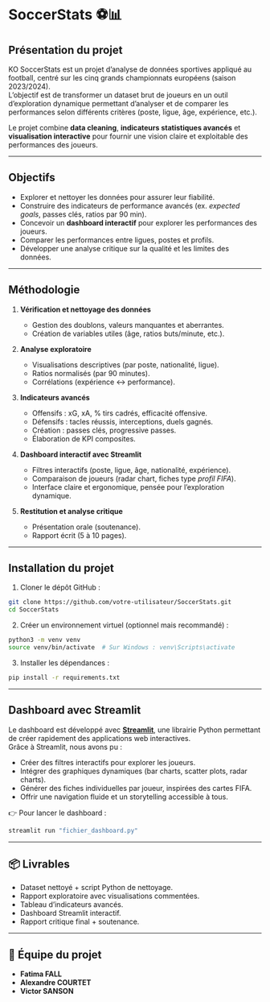 # SoccerStats ⚽📊

## Présentation du projet
KO SoccerStats est un projet d’analyse de données sportives appliqué au football, centré sur les cinq grands championnats européens (saison 2023/2024).  
L’objectif est de transformer un dataset brut de joueurs en un outil d’exploration dynamique permettant d’analyser et de comparer les performances selon différents critères (poste, ligue, âge, expérience, etc.).

Le projet combine **data cleaning**, **indicateurs statistiques avancés** et **visualisation interactive** pour fournir une vision claire et exploitable des performances des joueurs.

---

## Objectifs
- Explorer et nettoyer les données pour assurer leur fiabilité.  
- Construire des indicateurs de performance avancés (ex. *expected goals*, passes clés, ratios par 90 min).  
- Concevoir un **dashboard interactif** pour explorer les performances des joueurs.  
- Comparer les performances entre ligues, postes et profils.  
- Développer une analyse critique sur la qualité et les limites des données.  

---

## Méthodologie
1. **Vérification et nettoyage des données**  
   - Gestion des doublons, valeurs manquantes et aberrantes.  
   - Création de variables utiles (âge, ratios buts/minute, etc.).  

2. **Analyse exploratoire**  
   - Visualisations descriptives (par poste, nationalité, ligue).  
   - Ratios normalisés (par 90 minutes).  
   - Corrélations (expérience ↔ performance).  

3. **Indicateurs avancés**  
   - Offensifs : xG, xA, % tirs cadrés, efficacité offensive.  
   - Défensifs : tacles réussis, interceptions, duels gagnés.  
   - Création : passes clés, progressive passes.  
   - Élaboration de KPI composites.  

4. **Dashboard interactif avec Streamlit**  
   - Filtres interactifs (poste, ligue, âge, nationalité, expérience).  
   - Comparaison de joueurs (radar chart, fiches type *profil FIFA*).  
   - Interface claire et ergonomique, pensée pour l’exploration dynamique.  

5. **Restitution et analyse critique**  
   - Présentation orale (soutenance).  
   - Rapport écrit (5 à 10 pages).  

---

## Installation du projet

1. Cloner le dépôt GitHub :  
```bash
git clone https://github.com/votre-utilisateur/SoccerStats.git
cd SoccerStats
```

2. Créer un environnement virtuel (optionnel mais recommandé) :  
```bash
python3 -m venv venv
source venv/bin/activate  # Sur Windows : venv\Scripts\activate
```

3. Installer les dépendances :  
```bash
pip install -r requirements.txt
```

---

## Dashboard avec Streamlit
Le dashboard est développé avec **[Streamlit](https://streamlit.io/)**, une librairie Python permettant de créer rapidement des applications web interactives.  
Grâce à Streamlit, nous avons pu :  
- Créer des filtres interactifs pour explorer les joueurs.  
- Intégrer des graphiques dynamiques (bar charts, scatter plots, radar charts).  
- Générer des fiches individuelles par joueur, inspirées des cartes FIFA.  
- Offrir une navigation fluide et un storytelling accessible à tous.  

👉 Pour lancer le dashboard :  
```bash
streamlit run "fichier_dashboard.py"
```

---

## 📦 Livrables
- Dataset nettoyé + script Python de nettoyage.  
- Rapport exploratoire avec visualisations commentées.  
- Tableau d’indicateurs avancés.  
- Dashboard Streamlit interactif.  
- Rapport critique final + soutenance.  

---

## 👥 Équipe du projet
- **Fatima FALL**
- **Alexandre COURTET**
- **Victor SANSON**

